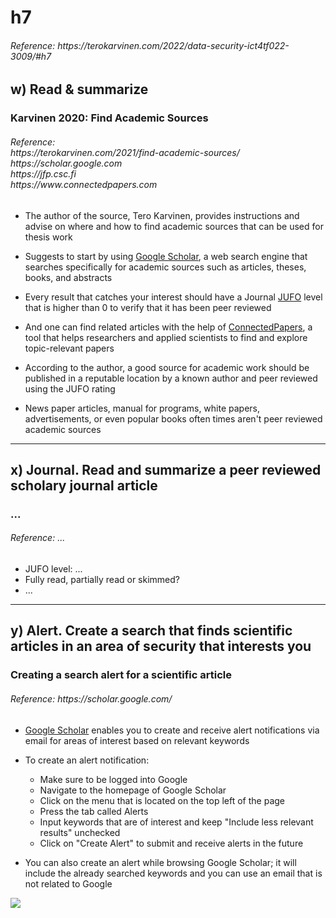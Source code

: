 <h1> h7 </h1>
<h6> Reference: https://terokarvinen.com/2022/data-security-ict4tf022-3009/#h7 </h6>

<h2> w) Read & summarize </h2>

<h3> Karvinen 2020: Find Academic Sources </h3>
<h6> Reference: <br/>
  https://terokarvinen.com/2021/find-academic-sources/ <br/>
  https://scholar.google.com<br/>
  https://jfp.csc.fi <br/>
  https://www.connectedpapers.com <br/>
  
  

</h6>

<p>
  
  - The author of the source, Tero Karvinen, provides instructions and advise on where and how to find academic sources that can be used for thesis work
  
  - Suggests to start by using <a href="https://scholar.google.com">Google Scholar</a>, a web search engine that searches specifically for academic sources such as articles, theses, books, and abstracts
  
  - Every result that catches your interest should have a Journal <a href="https://jfp.csc.fi">JUFO</a> level that is higher than 0 to verify that it has been peer reviewed
  
  - And one can find related articles with the help of <a href="https://www.connectedpapers.com">ConnectedPapers</a>, a tool that helps researchers and applied scientists to find and explore topic-relevant papers
  
  - According to the author, a good source for academic work should be published in a reputable location by a known author and peer reviewed using the JUFO rating
  
  - News paper articles, manual for programs, white papers, advertisements, or even popular books often times aren't peer reviewed academic sources
</p>
  
  
<hr>

<h2> x) Journal. Read and summarize a peer reviewed scholary journal article </h2>

<h3> ... </h3>
<h6> Reference: ... </h6>

<p>
  
  - JUFO level: ...
  - Fully read, partially read or skimmed?
  - ...
</p>
  
<hr>

<h2> y) Alert. Create a search that finds scientific articles in an area of security that interests you </h2>

<h3> Creating a search alert for a scientific article </h3>
<h6> Reference: https://scholar.google.com/ </h6>

<p>

  - <a href="https://scholar.google.com">Google Scholar</a> enables you to create and receive alert notifications via email for areas of interest based on relevant keywords
  
  - To create an alert notification:
    - Make sure to be logged into Google
    - Navigate to the homepage of Google Scholar
    - Click on the menu that is located on the top left of the page
    - Press the tab called Alerts
    - Input keywords that are of interest and keep "Include less relevant results" unchecked
    - Click on "Create Alert" to submit and receive alerts in the future
   
  - You can also create an alert while browsing Google Scholar; it will include the already searched keywords and you can use an email that is not related to Google
</p>

![](images/.PNG)
